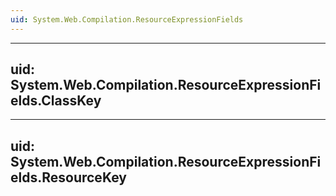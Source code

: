 ```yaml
---
uid: System.Web.Compilation.ResourceExpressionFields
---
```


---
uid: System.Web.Compilation.ResourceExpressionFields.ClassKey
---

---
uid: System.Web.Compilation.ResourceExpressionFields.ResourceKey
---
